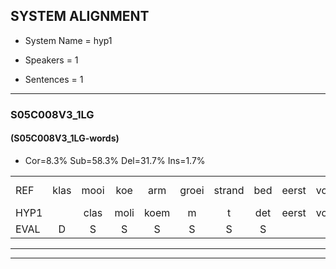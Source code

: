 
## SYSTEM ALIGNMENT

- System Name = hyp1

- Speakers = 1

- Sentences = 1

---

### S05C008V3_1LG

#### (S05C008V3_1LG-words)

- Cor=8.3%	Sub=58.3%	Del=31.7%	Ins=1.7%

|  |  |  |  |  |  |  |  |  |  |  |  |  |  |  |  |  |  |  |  |  |  |  |  |  |  |  |  |  |  |  |  |  |  |  |  |  |  |  |  |  |  |  |  |  |  |  |  |  |  |  |  |  |  |  |  |  |  |  |  |  |
|:--- |:---:|:---:|:---:|:---:|:---:|:---:|:---:|:---:|:---:|:---:|:---:|:---:|:---:|:---:|:---:|:---:|:---:|:---:|:---:|:---:|:---:|:---:|:---:|:---:|:---:|:---:|:---:|:---:|:---:|:---:|:---:|:---:|:---:|:---:|:---:|:---:|:---:|:---:|:---:|:---:|:---:|:---:|:---:|:---:|:---:|:---:|:---:|:---:|:---:|:---:|:---:|:---:|:---:|:---:|:---:|:---:|:---:|:---:|:---:|:---:|
| REF | klas | mooi | koe | arm | groei | strand | bed | eerst | voor | draai | sjaal | herfst | duur | straat*(staart) | leeuw | * | clown*(school) | * | * | hoek | krant*(klant) | hout | * | * | * | * | * | * | gauw | * | * | * | * | * | groen | feest |  | reis | jas | huis | paard | vijf | * | * | nieuw | * | * | kind | * | * | * | oog | zacht | schoen | plas*(past) | neus | knoop | * | * | * |
| HYP1 |  | clas | moli | koem | m | t | det | eerst | voor |  |  |  |  |  | dr | hert | ki | len | gl | hoek |  |  |  |  |  |  | k | hu | var | sit | ge | hou | mge | s | goen | feest | reeis | jast | hus | pard | s | vijf |  |  |  |  |  |  |  | ne | me | nit | v | o | oe | niet | pat | nu | s | j |
| EVAL | D | S | S | S | S | S | S |  |  | D | D | D | D | D | S | S | S | S | S |  | D | D | D | D | D | D | S | S | S | S | S | S | S | S | S |  | I | S | S | S | S |  | D | D | D | D | D | D | D | S | S | S | S | S | S | S | S | S | S | S |
---

---

